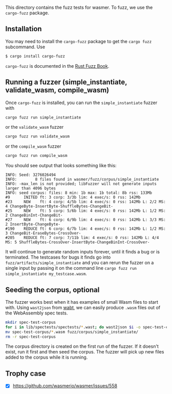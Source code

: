 This directory contains the fuzz tests for wasmer. To fuzz, we use the `cargo-fuzz` package.

## Installation

You may need to install the `cargo-fuzz` package to get the `cargo fuzz` subcommand. Use

```sh
$ cargo install cargo-fuzz
```

`cargo-fuzz` is documented in the [Rust Fuzz Book](https://rust-fuzz.github.io/book/cargo-fuzz.html).

## Running a fuzzer (simple_instantiate, validate_wasm, compile_wasm)

Once `cargo-fuzz` is installed, you can run the `simple_instantiate` fuzzer with
```sh
cargo fuzz run simple_instantiate
```
or the `validate_wasm` fuzzer
```sh
cargo fuzz run validate_wasm
```
or the `compile_wasm` fuzzer
```sh
cargo fuzz run compile_wasm
```

You should see output that looks something like this:

```
INFO: Seed: 3276026494
INFO:        8 files found in wasmer/fuzz/corpus/simple_instantiate
INFO: -max_len is not provided; libFuzzer will not generate inputs larger than 4096 bytes
INFO: seed corpus: files: 8 min: 1b max: 1b total: 8b rss: 133Mb
#9      INITED ft: 3 corp: 3/3b lim: 4 exec/s: 0 rss: 142Mb
#23     NEW    ft: 4 corp: 4/5b lim: 4 exec/s: 0 rss: 142Mb L: 2/2 MS: 4 ChangeByte-InsertByte-ShuffleBytes-ChangeBit-
#25     NEW    ft: 5 corp: 5/6b lim: 4 exec/s: 0 rss: 142Mb L: 1/2 MS: 2 ChangeBinInt-ChangeBit-
#27     NEW    ft: 6 corp: 6/9b lim: 4 exec/s: 0 rss: 142Mb L: 3/3 MS: 2 InsertByte-ChangeByte-
#190    REDUCE ft: 6 corp: 6/7b lim: 4 exec/s: 0 rss: 142Mb L: 1/2 MS: 3 ChangeBit-EraseBytes-CrossOver-
#205    REDUCE ft: 7 corp: 7/11b lim: 4 exec/s: 0 rss: 142Mb L: 4/4 MS: 5 ShuffleBytes-CrossOver-InsertByte-ChangeBinInt-CrossOver-
```
It will continue to generate random inputs forever, until it finds a bug or is terminated. The testcases for bugs it finds go into `fuzz/artifacts/simple_instantiate` and you can rerun the fuzzer on a single input by passing it on the command line `cargo fuzz run simple_instantiate my_testcase.wasm`.

## Seeding the corpus, optional

The fuzzer works best when it has examples of small Wasm files to start with. Using `wast2json` from [wabt](https://github.com/WebAssembly/wabt), we can easily produce `.wasm` files out of the WebAssembly spec tests.

```sh
mkdir spec-test-corpus
for i in lib/spectests/spectests/*.wast; do wast2json $i -o spec-test-corpus/$(basename $i).json; done
mv spec-test-corpus/*.wasm fuzz/corpus/simple_instantiate/
rm -r spec-test-corpus
```

The corpus directory is created on the first run of the fuzzer. If it doesn't exist, run it first and then seed the corpus. The fuzzer will pick up new files added to the corpus while it is running.

## Trophy case

- [x] https://github.com/wasmerio/wasmer/issues/558
